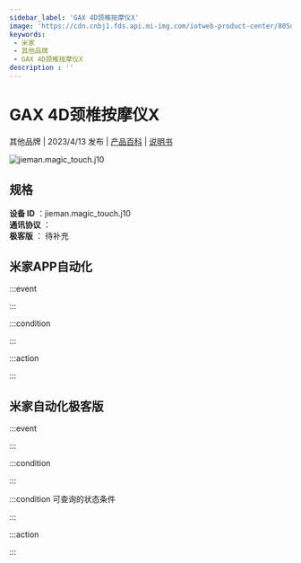 ```yaml
---
sidebar_label: 'GAX 4D颈椎按摩仪X'
image: 'https://cdn.cnbj1.fds.api.mi-img.com/iotweb-product-center/805d55110adc3b869e875b6e6a6a646e_1679660750312.png?GalaxyAccessKeyId=AKVGLQWBOVIRQ3XLEW&Expires=9223372036854775807&Signature=oMBOFipyi9+6zhnKHGmM8EOC4DU='
keywords: 
 - 米家
 - 其他品牌
 - GAX 4D颈椎按摩仪X
description : ''
---
```

# GAX 4D颈椎按摩仪X

其他品牌 | 2023/4/13 发布 | [产品百科](https://home.mi.com/webapp/content/baike/product/index.html?model=jieman.magic_touch.j10/) | [说明书](https://home.mi.com/views/introduction.html?model=jieman.magic_touch.j10&region=cn)

![jieman.magic_touch.j10](https://cdn.cnbj1.fds.api.mi-img.com/iotweb-product-center/805d55110adc3b869e875b6e6a6a646e_1679660750312.png?GalaxyAccessKeyId=AKVGLQWBOVIRQ3XLEW&Expires=9223372036854775807&Signature=oMBOFipyi9+6zhnKHGmM8EOC4DU=)

## 规格  
> 
**设备 ID** ：jieman.magic_touch.j10  
**通讯协议** ：  
**极客版**  ： 待补充 


## 米家APP自动化  

:::event  

:::

:::condition  

:::

:::action   

:::

## 米家自动化极客版  

:::event  

:::

:::condition  

:::

:::condition 可查询的状态条件  

:::

:::action  

:::

        
